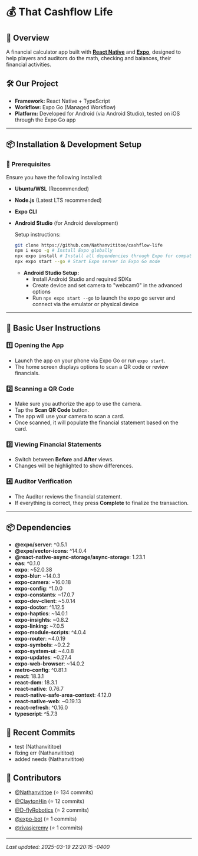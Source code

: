 # 💰 That Cashflow Life

## 🚀 Overview
A financial calculator app built with [**React Native**](https://reactnative.dev/) and [**Expo**](https://expo.dev/), designed to help players and auditors do the math, checking and balances, their financial activities.

## 🛠 Our Project
- **Framework:** React Native + TypeScript  
- **Workflow:** Expo Go (Managed Workflow)  
- **Platform:** Developed for Android (via Android Studio), tested on iOS through the Expo Go app  

---

## 📦 Installation & Development Setup

### 🔧 Prerequisites
Ensure you have the following installed:
- **Ubuntu/WSL** (Recommended)
- **Node.js** (Latest LTS recommended)
- **Expo CLI**
- **Android Studio** (for Android development)

  Setup instructions:
  ```sh
  git clone https://github.com/Nathanvititoe/cashflow-life
  npm i expo -g # Install Expo globally
  npx expo install # Install all dependencies through Expo for compatibility
  npx expo start --go # Start Expo server in Expo Go mode
  ```

  - **Android Studio Setup:**
    - Install Android Studio and required SDKs
    - Create device and set camera to "webcam0" in the advanced options
    - Run `npx expo start --go` to launch the expo go server and connect via the emulator or physical device

---

## 📖 Basic User Instructions
### 1️⃣ Opening the App
* Launch the app on your phone via Expo Go or run `expo start`.
* The home screen displays options to scan a QR code or review financials.

### 2️⃣ Scanning a QR Code
* Make sure you authorize the app to use the camera.
* Tap the **Scan QR Code** button.
* The app will use your camera to scan a card.
* Once scanned, it will populate the financial statement based on the card.

### 3️⃣ Viewing Financial Statements
* Switch between **Before** and **After** views.
* Changes will be highlighted to show differences.

### 4️⃣ Auditor Verification
* The Auditor reviews the financial statement.
* If everything is correct, they press **Complete** to finalize the transaction.
---

## 📦 Dependencies
- **@expo/server**: ^0.5.1
- **@expo/vector-icons**: ^14.0.4
- **@react-native-async-storage/async-storage**: 1.23.1
- **eas**: ^0.1.0
- **expo**: ~52.0.38
- **expo-blur**: ~14.0.3
- **expo-camera**: ~16.0.18
- **expo-config**: ^1.0.0
- **expo-constants**: ~17.0.7
- **expo-dev-client**: ~5.0.14
- **expo-doctor**: ^1.12.5
- **expo-haptics**: ~14.0.1
- **expo-insights**: ~0.8.2
- **expo-linking**: ~7.0.5
- **expo-module-scripts**: ^4.0.4
- **expo-router**: ~4.0.19
- **expo-symbols**: ~0.2.2
- **expo-system-ui**: ~4.0.8
- **expo-updates**: ~0.27.4
- **expo-web-browser**: ~14.0.2
- **metro-config**: ^0.81.1
- **react**: 18.3.1
- **react-dom**: 18.3.1
- **react-native**: 0.76.7
- **react-native-safe-area-context**: 4.12.0
- **react-native-web**: ~0.19.13
- **react-refresh**: ^0.16.0
- **typescript**: ^5.7.3

## 🔄 Recent Commits
- test (Nathanvititoe)
- fixing err (Nathanvititoe)
- added needs (Nathanvititoe)

## 👥 Contributors
- [@Nathanvititoe](https://github.com/Nathanvititoe) (⭐ 134 commits)
- [@ClaytonHin](https://github.com/ClaytonHin) (⭐ 12 commits)
- [@D-flyRobotics](https://github.com/D-flyRobotics) (⭐ 2 commits)
- [@expo-bot](https://github.com/expo-bot) (⭐ 1 commits)
- [@rivasjeremy](https://github.com/rivasjeremy) (⭐ 1 commits)


---

_Last updated: 2025-03-19 22:20:15 -0400_
